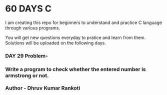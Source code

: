 # 60 DAYS C
I am creating this repo for beginners to understand and practice C language through various programs.

You will get new questions everyday to pratice and learn from them.
Solutions will be uploaded on the following days.

<h3>DAY 29 Problem-</h3>
<h3>Write a program to check whether the entered number is armstrong or not.<br>

<br>
Author - Dhruv Kumar Rankoti